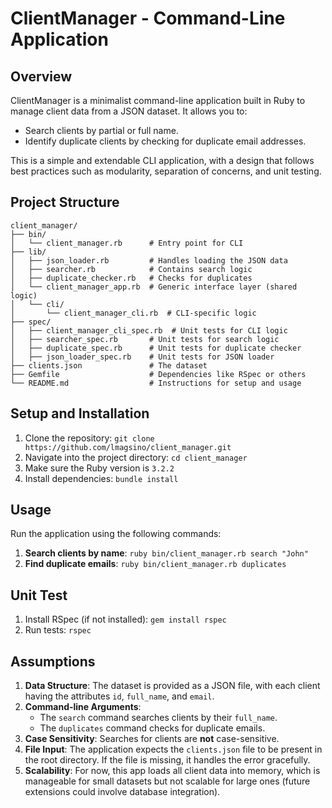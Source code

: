 # ClientManager - Command-Line Application

## Overview

ClientManager is a minimalist command-line application built in Ruby to manage client data from a JSON dataset. It allows you to:
- Search clients by partial or full name.
- Identify duplicate clients by checking for duplicate email addresses.

This is a simple and extendable CLI application, with a design that follows best practices such as modularity, separation of concerns, and unit testing.


## Project Structure
```
client_manager/
├── bin/
│   └── client_manager.rb      # Entry point for CLI
├── lib/
│   ├── json_loader.rb         # Handles loading the JSON data
│   ├── searcher.rb            # Contains search logic
│   ├── duplicate_checker.rb   # Checks for duplicates
│   └── client_manager_app.rb  # Generic interface layer (shared logic)
│   └── cli/
│       └── client_manager_cli.rb  # CLI-specific logic
├── spec/
│   ├── client_manager_cli_spec.rb  # Unit tests for CLI logic
│   ├── searcher_spec.rb       # Unit tests for search logic
│   ├── duplicate_spec.rb      # Unit tests for duplicate checker
│   ├── json_loader_spec.rb    # Unit tests for JSON loader
├── clients.json               # The dataset
├── Gemfile                    # Dependencies like RSpec or others
└── README.md                  # Instructions for setup and usage
```

## Setup and Installation

1. Clone the repository: `git clone https://github.com/lmagsino/client_manager.git`
2. Navigate into the project directory: `cd client_manager`
3. Make sure the Ruby version is `3.2.2`
4. Install dependencies: `bundle install`

## Usage
Run the application using the following commands:
1. **Search clients by name**:
      `ruby bin/client_manager.rb search "John"`
2. **Find duplicate emails**:
      `ruby bin/client_manager.rb duplicates`

## Unit Test
1. Install RSpec (if not installed):
      `gem install rspec`
2. Run tests:
      `rspec`

## Assumptions
1. **Data Structure**: The dataset is provided as a JSON file, with each client having the attributes `id`, `full_name`, and `email`.
2. **Command-line Arguments**: 
   - The `search` command searches clients by their `full_name`.
   - The `duplicates` command checks for duplicate emails.
3. **Case Sensitivity**: Searches for clients are **not** case-sensitive.
4. **File Input**: The application expects the `clients.json` file to be present in the root directory. If the file is missing, it handles the error gracefully.
5. **Scalability**: For now, this app loads all client data into memory, which is manageable for small datasets but not scalable for large ones (future extensions could involve database integration).


